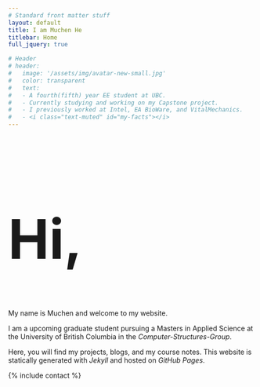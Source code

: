 ```yaml
---
# Standard front matter stuff
layout: default
title: I am Muchen He
titlebar: Home
full_jquery: true

# Header
# header:
#   image: '/assets/img/avatar-new-small.jpg'
#   color: transparent
#   text:
#   - A fourth(fifth) year EE student at UBC.
#   - Currently studying and working on my Capstone project.
#   - I previously worked at Intel, EA BioWare, and VitalMechanics.
#   - <i class="text-muted" id="my-facts"></i>
---
```



<h1 style="font-size: 800%; font-weight: bold">Hi,</h1>

My name is Muchen and welcome to my website.

I am a upcoming graduate student pursuing a Masters in Applied Science at the University of British Columbia in the *Computer-Structures-Group*. 

Here, you will find my projects, blogs, and my course notes. This website is statically generated with *Jekyll* and hosted on *GitHub Pages*.

<div class="my-5"></div>

{% include contact %}